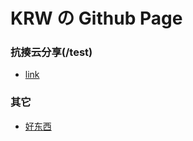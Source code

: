 # KRW の Github Page
### 抗揍云分享(/test)
- [link](https://www.lanzoux.com/b0bwgf6yf)

### 其它
- [好东西](https://www.wenshushu.cn/box/2y9xxjki7c8)
